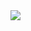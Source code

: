 <div>
  <img src="https://static.wixstatic.com/media/855a99_ada40ae3163a4649beee895f9cfb87ea~mv2.gif"/>
  </div>
